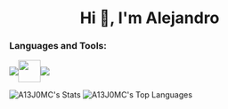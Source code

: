 <h1 align="center">Hi 👋, I'm Alejandro </h1>

<h3 align="left">Languages and Tools:</h3>
<div style="display: flex; align-items: center;">
    <img src="https://go-skill-icons.vercel.app/api/icons?i=python,postgresql,jupyter,git" />
    <img src="https://airflow.apache.org/docs/apache-airflow/1.10.6/_images/pin_large.png" style="width: 40px; height: 40px;"/>
  <img src="https://go-skill-icons.vercel.app/api/icons?i=snowflake,spark,linux,docker,kubernetes" />
</div>


![A13J0MC's Stats](https://github-readme-stats.vercel.app/api?username=A13J0MC&theme=great-gatsby&show_icons=true&hide_border=true&count_private=true)
![A13J0MC's Top Languages](https://github-readme-stats.vercel.app/api/top-langs/?username=A13J0MC&theme=great-gatsby&show_icons=true&hide_border=true&layout=compact)





